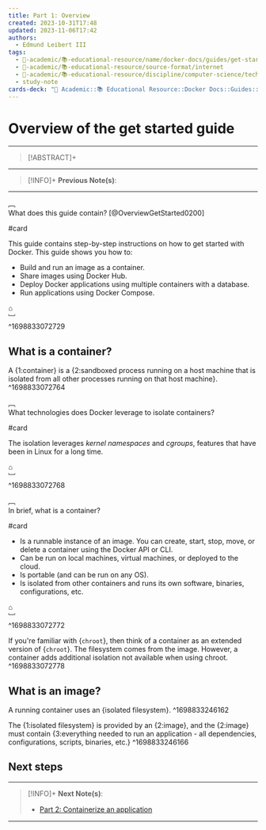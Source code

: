 ```yaml
---
title: Part 1꞉ Overview
created: 2023-10-31T17:48
updated: 2023-11-06T17:42
authors:
  - Edmund Leibert III
tags:
  - 🔴-academic/📚-educational-resource/name/docker-docs/guides/get-started/part-1-overview
  - 🔴-academic/📚-educational-resource/source-format/internet
  - 🔴-academic/📚-educational-resource/discipline/computer-science/technology/docker
  - study-note
cards-deck: "🔴 Academic::📚 Educational Resource::Docker Docs::Guides::Get started::Part 1: Overview"
---
```


# Overview of the get started guide

---

> [!ABSTRACT]+
> 

---


> [!INFO]+ 
> **Previous Note(s)**:
> 

---

﹇<br>
What does this guide contain? [@OverviewGetStarted0200]

#card 

This guide contains step-by-step instructions on how to get started with Docker. This guide shows you how to:
- Build and run an image as a container.
- Share images using Docker Hub.
- Deploy Docker applications using multiple containers with a database.
- Run applications using Docker Compose.

⌂
<br>﹈<br>^1698833072729


## What is a container?

A {1:container} is a {2:sandboxed process running on a host machine that is isolated from all other processes running on that host machine}. 
^1698833072764

﹇<br>
What technologies does Docker leverage to isolate containers?

#card 

The isolation leverages _kernel namespaces_ and _cgroups_, features that have been in Linux for a long time.

⌂
<br>﹈<br>^1698833072768


﹇<br>
In brief, what is a container?

#card 

- Is a runnable instance of an image. You can create, start, stop, move, or delete a container using the Docker API or CLI.
- Can be run on local machines, virtual machines, or deployed to the cloud.
- Is portable (and can be run on any OS).
- Is isolated from other containers and runs its own software, binaries, configurations, etc.

⌂
<br>﹈<br>^1698833072772


If you're familiar with {`chroot`}, then think of a container as an extended version of {`chroot`}. The filesystem comes from the image. However, a container adds additional isolation not available when using chroot.
^1698833072778

## What is an image?

A running container uses an {isolated filesystem}.
^1698833246162

The {1:isolated filesystem} is provided by an {2:image}, and the {2:image} must contain {3:everything needed to run an application - all dependencies, configurations, scripts, binaries, etc.}
^1698833246166

## Next steps

---


> [!INFO]+ 
> **Next Note(s)**:
> - [Part 2꞉ Containerize an application](the-vault/src/🔴%20Academic/📚%20Educational%20Resource/Docker%20Docs/Guides/Get%20started/Part%202꞉%20Containerize%20an%20application.md)

---



